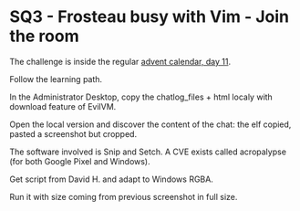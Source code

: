# SQ3 - Frosteau busy with Vim - Join the room

The challenge is inside the regular [advent calendar, day 11](https://tryhackme.com/room/adventofcyber2023#task-12).

Follow the learning path.

In the Administrator Desktop, copy the chatlog_files + html localy with download feature of EvilVM.

Open the local version and discover the content of the chat: the elf copied, pasted a screenshot but cropped.

The software involved is Snip and Setch.
A CVE exists called acropalypse (for both Google Pixel and Windows).

Get script from David H. and adapt to Windows RGBA.

Run it with size coming from previous screenshot in full size.